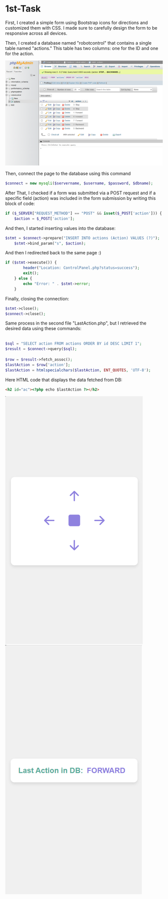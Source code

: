 # 1st-Task


First, I created a simple form using Bootstrap icons for directions and customized them with CSS. I made sure to carefully design the form to be responsive across all devices.

Then, I created a database named "robotcontrol" that contains a single table named "actions." This table has two columns: one for the ID and one for the action.

![Database](imgs/actionsDB.png)

Then, connect the page to the database using this command
```php
$connect = new mysqli($servername, $username, $password, $dbname);
```
After That, I checked if a form was submitted via a POST request and if a specific field (action) was included in the form submission by writing this block of code:
```php
if ($_SERVER["REQUEST_METHOD"] == "POST" && isset($_POST['action'])) {
    $action = $_POST['action'];
```
And then, I started inserting values into the database:
```php
$stmt = $connect->prepare("INSERT INTO actions (Action) VALUES (?)");
    $stmt->bind_param("s", $action); 
```
And then I redirected back to the same page :)
```php
if ($stmt->execute()) {
        header("Location: ControlPanel.php?status=success");
        exit();
    } else {
        echo "Error: " . $stmt->error;
    }
```
Finally, closing the connection:
```php
$stmt->close();
$connect->close();
```

Same process in the second file "LastAction.php", but I retrieved the desired data using these commands:
```php

$sql = "SELECT action FROM actions ORDER BY id DESC LIMIT 1";
$result = $connect->query($sql);

$row = $result->fetch_assoc();
$lastAction = $row['action'];
$lastAction = htmlspecialchars($lastAction, ENT_QUOTES, 'UTF-8');
```
Here HTML code that displays the data fetched from DB:
```html
<h2 id="ac"><?php echo $lastAction ?></h2>
```
![ControlPanelPage](imgs/CP.png)
![LastActionPage](imgs/LA.png)
